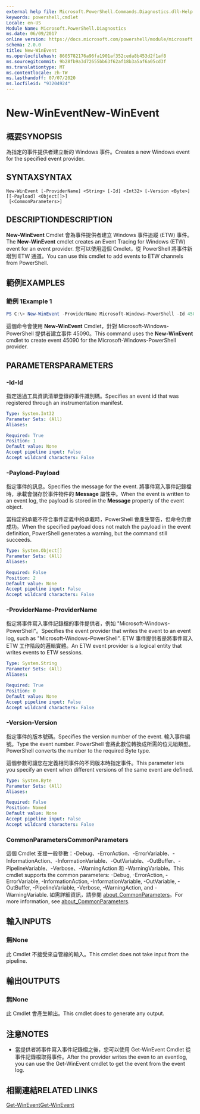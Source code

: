 ```yaml
---
external help file: Microsoft.PowerShell.Commands.Diagnostics.dll-Help.xml
keywords: powershell,cmdlet
Locale: en-US
Module Name: Microsoft.PowerShell.Diagnostics
ms.date: 06/09/2017
online version: https://docs.microsoft.com/powershell/module/microsoft.powershell.diagnostics/new-winevent?view=powershell-7.1&WT.mc_id=ps-gethelp
schema: 2.0.0
title: New-WinEvent
ms.openlocfilehash: 8605782176a96fa1901af352ceda8b453d2f1af8
ms.sourcegitcommit: 9b28fb9a3d72655bb63f62af18b3a5af6a05cd3f
ms.translationtype: MT
ms.contentlocale: zh-TW
ms.lasthandoff: 07/07/2020
ms.locfileid: "93204924"
---
```

# <span data-ttu-id="5073c-103">New-WinEvent</span><span class="sxs-lookup"><span data-stu-id="5073c-103">New-WinEvent</span></span>

## <span data-ttu-id="5073c-104">概要</span><span class="sxs-lookup"><span data-stu-id="5073c-104">SYNOPSIS</span></span>
<span data-ttu-id="5073c-105">為指定的事件提供者建立新的 Windows 事件。</span><span class="sxs-lookup"><span data-stu-id="5073c-105">Creates a new Windows event for the specified event provider.</span></span>

## <span data-ttu-id="5073c-106">SYNTAX</span><span class="sxs-lookup"><span data-stu-id="5073c-106">SYNTAX</span></span>

```
New-WinEvent [-ProviderName] <String> [-Id] <Int32> [-Version <Byte>] [[-Payload] <Object[]>]
 [<CommonParameters>]
```

## <span data-ttu-id="5073c-107">DESCRIPTION</span><span class="sxs-lookup"><span data-stu-id="5073c-107">DESCRIPTION</span></span>

<span data-ttu-id="5073c-108">**New-WinEvent** Cmdlet 會為事件提供者建立 Windows 事件追蹤 (ETW) 事件。</span><span class="sxs-lookup"><span data-stu-id="5073c-108">The **New-WinEvent** cmdlet creates an Event Tracing for Windows (ETW) event for an event provider.</span></span>
<span data-ttu-id="5073c-109">您可以使用這個 Cmdlet，從 PowerShell 將事件新增到 ETW 通道。</span><span class="sxs-lookup"><span data-stu-id="5073c-109">You can use this cmdlet to add events to ETW channels from PowerShell.</span></span>

## <span data-ttu-id="5073c-110">範例</span><span class="sxs-lookup"><span data-stu-id="5073c-110">EXAMPLES</span></span>

### <span data-ttu-id="5073c-111">範例 1</span><span class="sxs-lookup"><span data-stu-id="5073c-111">Example 1</span></span>

```powershell
PS C:\> New-WinEvent -ProviderName Microsoft-Windows-PowerShell -Id 45090 -Payload @("Workflow", "Running")
```

<span data-ttu-id="5073c-112">這個命令會使用 **New-WinEvent** Cmdlet，針對 Microsoft-Windows-PowerShell 提供者建立事件 45090。</span><span class="sxs-lookup"><span data-stu-id="5073c-112">This command uses the **New-WinEvent** cmdlet to create event 45090 for the Microsoft-Windows-PowerShell provider.</span></span>

## <span data-ttu-id="5073c-113">PARAMETERS</span><span class="sxs-lookup"><span data-stu-id="5073c-113">PARAMETERS</span></span>

### <span data-ttu-id="5073c-114">-Id</span><span class="sxs-lookup"><span data-stu-id="5073c-114">-Id</span></span>

<span data-ttu-id="5073c-115">指定透過工具資訊清單登錄的事件識別碼。</span><span class="sxs-lookup"><span data-stu-id="5073c-115">Specifies an event id that was registered through an instrumentation manifest.</span></span>

```yaml
Type: System.Int32
Parameter Sets: (All)
Aliases:

Required: True
Position: 1
Default value: None
Accept pipeline input: False
Accept wildcard characters: False
```

### <span data-ttu-id="5073c-116">-Payload</span><span class="sxs-lookup"><span data-stu-id="5073c-116">-Payload</span></span>

<span data-ttu-id="5073c-117">指定事件的訊息。</span><span class="sxs-lookup"><span data-stu-id="5073c-117">Specifies the message for the event.</span></span> <span data-ttu-id="5073c-118">將事件寫入事件記錄檔時，承載會儲存於事件物件的 **Message** 屬性中。</span><span class="sxs-lookup"><span data-stu-id="5073c-118">When the event is written to an event log, the payload is stored in the **Message** property of the event object.</span></span>

<span data-ttu-id="5073c-119">當指定的承載不符合事件定義中的承載時，PowerShell 會產生警告，但命令仍會成功。</span><span class="sxs-lookup"><span data-stu-id="5073c-119">When the specified payload does not match the payload in the event definition, PowerShell generates a warning, but the command still succeeds.</span></span>

```yaml
Type: System.Object[]
Parameter Sets: (All)
Aliases:

Required: False
Position: 2
Default value: None
Accept pipeline input: False
Accept wildcard characters: False
```

### <span data-ttu-id="5073c-120">-ProviderName</span><span class="sxs-lookup"><span data-stu-id="5073c-120">-ProviderName</span></span>

<span data-ttu-id="5073c-121">指定將事件寫入事件記錄檔的事件提供者，例如 "Microsoft-Windows-PowerShell"。</span><span class="sxs-lookup"><span data-stu-id="5073c-121">Specifies the event provider that writes the event to an event log, such as "Microsoft-Windows-PowerShell".</span></span> <span data-ttu-id="5073c-122">ETW 事件提供者是將事件寫入 ETW 工作階段的邏輯實體。</span><span class="sxs-lookup"><span data-stu-id="5073c-122">An ETW event provider is a logical entity that writes events to ETW sessions.</span></span>

```yaml
Type: System.String
Parameter Sets: (All)
Aliases:

Required: True
Position: 0
Default value: None
Accept pipeline input: False
Accept wildcard characters: False
```

### <span data-ttu-id="5073c-123">-Version</span><span class="sxs-lookup"><span data-stu-id="5073c-123">-Version</span></span>

<span data-ttu-id="5073c-124">指定事件的版本號碼。</span><span class="sxs-lookup"><span data-stu-id="5073c-124">Specifies the version number of the event.</span></span> <span data-ttu-id="5073c-125">輸入事件編號。</span><span class="sxs-lookup"><span data-stu-id="5073c-125">Type the event number.</span></span> <span data-ttu-id="5073c-126">PowerShell 會將此數位轉換成所需的位元組類型。</span><span class="sxs-lookup"><span data-stu-id="5073c-126">PowerShell converts the number to the required Byte type.</span></span>

<span data-ttu-id="5073c-127">這個參數可讓您在定義相同事件的不同版本時指定事件。</span><span class="sxs-lookup"><span data-stu-id="5073c-127">This parameter lets you specify an event when different versions of the same event are defined.</span></span>

```yaml
Type: System.Byte
Parameter Sets: (All)
Aliases:

Required: False
Position: Named
Default value: None
Accept pipeline input: False
Accept wildcard characters: False
```

### <span data-ttu-id="5073c-128">CommonParameters</span><span class="sxs-lookup"><span data-stu-id="5073c-128">CommonParameters</span></span>

<span data-ttu-id="5073c-129">這個 Cmdlet 支援一般參數：-Debug、-ErrorAction、-ErrorVariable、-InformationAction、-InformationVariable、-OutVariable、-OutBuffer、-PipelineVariable、-Verbose、-WarningAction 和 -WarningVariable。</span><span class="sxs-lookup"><span data-stu-id="5073c-129">This cmdlet supports the common parameters: -Debug, -ErrorAction, -ErrorVariable, -InformationAction, -InformationVariable, -OutVariable, -OutBuffer, -PipelineVariable, -Verbose, -WarningAction, and -WarningVariable.</span></span> <span data-ttu-id="5073c-130">如需詳細資訊，請參閱 [about_CommonParameters](https://go.microsoft.com/fwlink/?LinkID=113216)。</span><span class="sxs-lookup"><span data-stu-id="5073c-130">For more information, see [about_CommonParameters](https://go.microsoft.com/fwlink/?LinkID=113216).</span></span>

## <span data-ttu-id="5073c-131">輸入</span><span class="sxs-lookup"><span data-stu-id="5073c-131">INPUTS</span></span>

### <span data-ttu-id="5073c-132">無</span><span class="sxs-lookup"><span data-stu-id="5073c-132">None</span></span>

<span data-ttu-id="5073c-133">此 Cmdlet 不接受來自管線的輸入。</span><span class="sxs-lookup"><span data-stu-id="5073c-133">This cmdlet does not take input from the pipeline.</span></span>

## <span data-ttu-id="5073c-134">輸出</span><span class="sxs-lookup"><span data-stu-id="5073c-134">OUTPUTS</span></span>

### <span data-ttu-id="5073c-135">無</span><span class="sxs-lookup"><span data-stu-id="5073c-135">None</span></span>

<span data-ttu-id="5073c-136">此 Cmdlet 會產生輸出。</span><span class="sxs-lookup"><span data-stu-id="5073c-136">This cmdlet does to generate any output.</span></span>

## <span data-ttu-id="5073c-137">注意</span><span class="sxs-lookup"><span data-stu-id="5073c-137">NOTES</span></span>

* <span data-ttu-id="5073c-138">當提供者將事件寫入事件記錄檔之後，您可以使用 Get-WinEvent Cmdlet 從事件記錄檔取得事件。</span><span class="sxs-lookup"><span data-stu-id="5073c-138">After the provider writes the even to an eventlog, you can use the Get-WinEvent cmdlet to get the event from the event log.</span></span>

## <span data-ttu-id="5073c-139">相關連結</span><span class="sxs-lookup"><span data-stu-id="5073c-139">RELATED LINKS</span></span>

[<span data-ttu-id="5073c-140">Get-WinEvent</span><span class="sxs-lookup"><span data-stu-id="5073c-140">Get-WinEvent</span></span>](Get-WinEvent.md)

